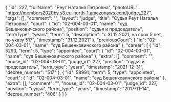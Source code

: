 {
    "id": 227,
    "fullName": "Реут Наталья Петровна",
    "photoURL": "https://members2020by.s3.eu-north-1.amazonaws.com/judge_227",
    "tags": [],
    "comment": "",
    "layout": "judge",
    "title": "Судья Реут Наталья Петровна",
    "court": {
        "id": "02-004-03-01",
        "name": "суд Бешенковичского района",
        "position": "судья и председатель",
        "termType": "years",
        "term": 5,
        "description": "c 31.12.2021, на срок 5 лет, по указу 517",
        "timestamp": "31.12.2021"
    },
    "previousCourt": {
        "id": "02-004-03-01",
        "name": "суд Бешенковичского района"
    },
    "career": [
        {
            "id": 5293,
            "term": 5,
            "type": "appointed",
            "court": {
                "id": "02-004-03-01",
                "name": "суд Бешенковичского района"
            },
            "extra": [],
            "comment": "",
            "house_id": "02-004-03-01",
            "judge_id": 227,
            "position": "судья и председатель",
            "term_type": "years",
            "timestamp": "2021-12-31",
            "decree_number": "517"
        },
        {
            "id": 58991,
            "term": 5,
            "type": "appointed",
            "court": {
                "id": "02-004-03-01",
                "name": "суд Бешенковичского района"
            },
            "extra": [],
            "comment": "",
            "house_id": "02-004-03-01",
            "judge_id": 227,
            "position": "судья",
            "term_type": "years",
            "timestamp": "2017-11-14",
            "decree_number": "406"
        }
    ]
}
